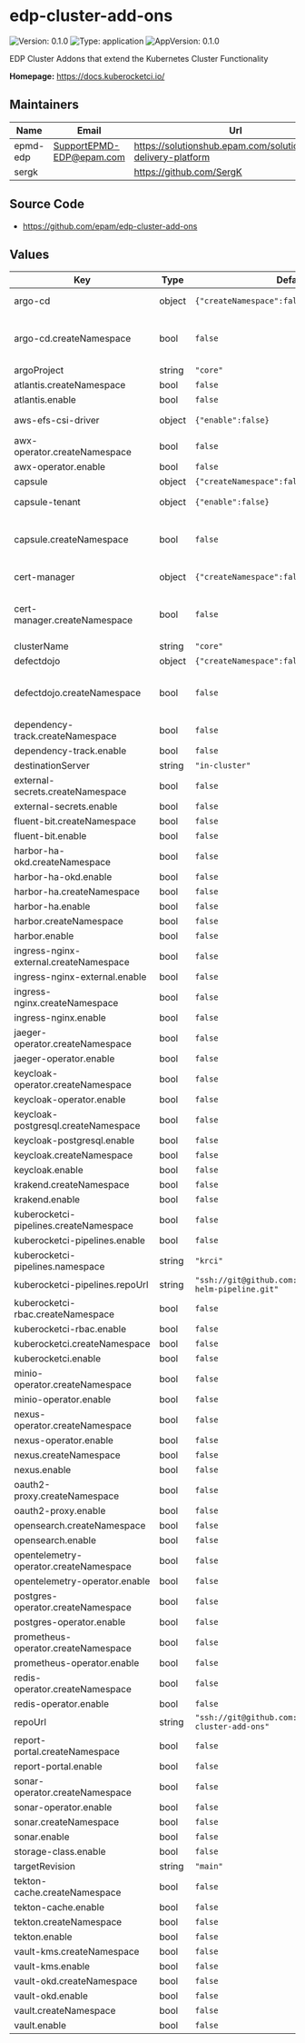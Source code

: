 # edp-cluster-add-ons

![Version: 0.1.0](https://img.shields.io/badge/Version-0.1.0-informational?style=flat-square) ![Type: application](https://img.shields.io/badge/Type-application-informational?style=flat-square) ![AppVersion: 0.1.0](https://img.shields.io/badge/AppVersion-0.1.0-informational?style=flat-square)

EDP Cluster Addons that extend the Kubernetes Cluster Functionality

**Homepage:** <https://docs.kuberocketci.io/>

## Maintainers

| Name | Email | Url |
| ---- | ------ | --- |
| epmd-edp | <SupportEPMD-EDP@epam.com> | <https://solutionshub.epam.com/solution/epam-delivery-platform> |
| sergk |  | <https://github.com/SergK> |

## Source Code

* <https://github.com/epam/edp-cluster-add-ons>

## Values

| Key | Type | Default | Description |
|-----|------|---------|-------------|
| argo-cd | object | `{"createNamespace":false,"enable":false}` | ArgoCD Deployment |
| argo-cd.createNamespace | bool | `false` | whether to create the namespace or not |
| argoProject | string | `"core"` |  |
| atlantis.createNamespace | bool | `false` |  |
| atlantis.enable | bool | `false` |  |
| aws-efs-csi-driver | object | `{"enable":false}` | AWS EFS CSI Driver |
| awx-operator.createNamespace | bool | `false` |  |
| awx-operator.enable | bool | `false` |  |
| capsule | object | `{"createNamespace":false,"enable":false}` | Capsule |
| capsule-tenant | object | `{"enable":false}` | Capsule Tenant |
| capsule.createNamespace | bool | `false` | whether to create the namespace or not |
| cert-manager | object | `{"createNamespace":false,"enable":false}` | Cert Manager |
| cert-manager.createNamespace | bool | `false` | whether to create the namespace or not |
| clusterName | string | `"core"` |  |
| defectdojo | object | `{"createNamespace":false,"enable":false}` | DefectDojo |
| defectdojo.createNamespace | bool | `false` | whether to create the namespace or not |
| dependency-track.createNamespace | bool | `false` |  |
| dependency-track.enable | bool | `false` |  |
| destinationServer | string | `"in-cluster"` |  |
| external-secrets.createNamespace | bool | `false` |  |
| external-secrets.enable | bool | `false` |  |
| fluent-bit.createNamespace | bool | `false` |  |
| fluent-bit.enable | bool | `false` |  |
| harbor-ha-okd.createNamespace | bool | `false` |  |
| harbor-ha-okd.enable | bool | `false` |  |
| harbor-ha.createNamespace | bool | `false` |  |
| harbor-ha.enable | bool | `false` |  |
| harbor.createNamespace | bool | `false` |  |
| harbor.enable | bool | `false` |  |
| ingress-nginx-external.createNamespace | bool | `false` |  |
| ingress-nginx-external.enable | bool | `false` |  |
| ingress-nginx.createNamespace | bool | `false` |  |
| ingress-nginx.enable | bool | `false` |  |
| jaeger-operator.createNamespace | bool | `false` |  |
| jaeger-operator.enable | bool | `false` |  |
| keycloak-operator.createNamespace | bool | `false` |  |
| keycloak-operator.enable | bool | `false` |  |
| keycloak-postgresql.createNamespace | bool | `false` |  |
| keycloak-postgresql.enable | bool | `false` |  |
| keycloak.createNamespace | bool | `false` |  |
| keycloak.enable | bool | `false` |  |
| krakend.createNamespace | bool | `false` |  |
| krakend.enable | bool | `false` |  |
| kuberocketci-pipelines.createNamespace | bool | `false` |  |
| kuberocketci-pipelines.enable | bool | `false` |  |
| kuberocketci-pipelines.namespace | string | `"krci"` |  |
| kuberocketci-pipelines.repoUrl | string | `"ssh://git@github.com:22/epmd-edp/helm-helm-pipeline.git"` |  |
| kuberocketci-rbac.createNamespace | bool | `false` |  |
| kuberocketci-rbac.enable | bool | `false` |  |
| kuberocketci.createNamespace | bool | `false` |  |
| kuberocketci.enable | bool | `false` |  |
| minio-operator.createNamespace | bool | `false` |  |
| minio-operator.enable | bool | `false` |  |
| nexus-operator.createNamespace | bool | `false` |  |
| nexus-operator.enable | bool | `false` |  |
| nexus.createNamespace | bool | `false` |  |
| nexus.enable | bool | `false` |  |
| oauth2-proxy.createNamespace | bool | `false` |  |
| oauth2-proxy.enable | bool | `false` |  |
| opensearch.createNamespace | bool | `false` |  |
| opensearch.enable | bool | `false` |  |
| opentelemetry-operator.createNamespace | bool | `false` |  |
| opentelemetry-operator.enable | bool | `false` |  |
| postgres-operator.createNamespace | bool | `false` |  |
| postgres-operator.enable | bool | `false` |  |
| prometheus-operator.createNamespace | bool | `false` |  |
| prometheus-operator.enable | bool | `false` |  |
| redis-operator.createNamespace | bool | `false` |  |
| redis-operator.enable | bool | `false` |  |
| repoUrl | string | `"ssh://git@github.com:22/kuberocketci/edp-cluster-add-ons"` |  |
| report-portal.createNamespace | bool | `false` |  |
| report-portal.enable | bool | `false` |  |
| sonar-operator.createNamespace | bool | `false` |  |
| sonar-operator.enable | bool | `false` |  |
| sonar.createNamespace | bool | `false` |  |
| sonar.enable | bool | `false` |  |
| storage-class.enable | bool | `false` |  |
| targetRevision | string | `"main"` |  |
| tekton-cache.createNamespace | bool | `false` |  |
| tekton-cache.enable | bool | `false` |  |
| tekton.createNamespace | bool | `false` |  |
| tekton.enable | bool | `false` |  |
| vault-kms.createNamespace | bool | `false` |  |
| vault-kms.enable | bool | `false` |  |
| vault-okd.createNamespace | bool | `false` |  |
| vault-okd.enable | bool | `false` |  |
| vault.createNamespace | bool | `false` |  |
| vault.enable | bool | `false` |  |

